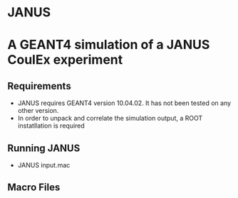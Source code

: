 JANUS
================================================
A GEANT4 simulation of a JANUS CoulEx experiment
================================================

Requirements
------------------

- JANUS requires GEANT4 version 10.04.02. It has not been tested on any other version.
- In order to unpack and correlate the simulation output, a ROOT instatllation is required

Running JANUS
-----------------

- JANUS input.mac

Macro Files
-----------------



